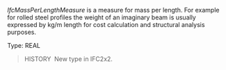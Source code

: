 _IfcMassPerLengthMeasure_ is a measure for mass per length. For example for rolled steel profiles the weight of an imaginary beam is usually expressed by kg/m length for cost calculation and structural analysis purposes.

Type: REAL

> HISTORY&nbsp; New type in IFC2x2.
